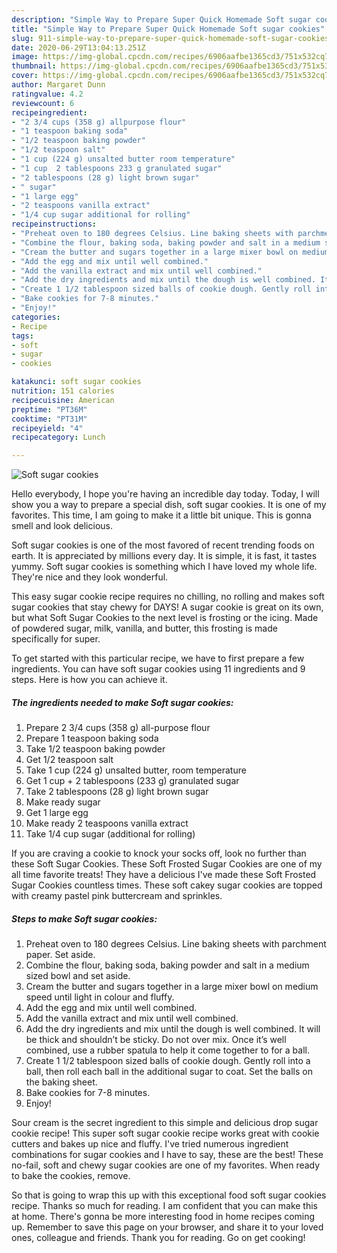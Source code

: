 ```yaml
---
description: "Simple Way to Prepare Super Quick Homemade Soft sugar cookies"
title: "Simple Way to Prepare Super Quick Homemade Soft sugar cookies"
slug: 911-simple-way-to-prepare-super-quick-homemade-soft-sugar-cookies
date: 2020-06-29T13:04:13.251Z
image: https://img-global.cpcdn.com/recipes/6906aafbe1365cd3/751x532cq70/soft-sugar-cookies-recipe-main-photo.jpg
thumbnail: https://img-global.cpcdn.com/recipes/6906aafbe1365cd3/751x532cq70/soft-sugar-cookies-recipe-main-photo.jpg
cover: https://img-global.cpcdn.com/recipes/6906aafbe1365cd3/751x532cq70/soft-sugar-cookies-recipe-main-photo.jpg
author: Margaret Dunn
ratingvalue: 4.2
reviewcount: 6
recipeingredient:
- "2 3/4 cups (358 g) allpurpose flour"
- "1 teaspoon baking soda"
- "1/2 teaspoon baking powder"
- "1/2 teaspoon salt"
- "1 cup (224 g) unsalted butter room temperature"
- "1 cup  2 tablespoons 233 g granulated sugar"
- "2 tablespoons (28 g) light brown sugar"
- " sugar"
- "1 large egg"
- "2 teaspoons vanilla extract"
- "1/4 cup sugar additional for rolling"
recipeinstructions:
- "Preheat oven to 180 degrees Celsius. Line baking sheets with parchment paper. Set aside."
- "Combine the flour, baking soda, baking powder and salt in a medium sized bowl and set aside."
- "Cream the butter and sugars together in a large mixer bowl on medium speed until light in colour and fluffy."
- "Add the egg and mix until well combined."
- "Add the vanilla extract and mix until well combined."
- "Add the dry ingredients and mix until the dough is well combined. It will be thick and shouldn’t be sticky. Do not over mix. Once it’s well combined, use a rubber spatula to help it come together to for a ball."
- "Create 1 1/2 tablespoon sized balls of cookie dough. Gently roll into a ball, then roll each ball in the additional sugar to coat. Set the balls on the baking sheet."
- "Bake cookies for 7-8 minutes."
- "Enjoy!"
categories:
- Recipe
tags:
- soft
- sugar
- cookies

katakunci: soft sugar cookies 
nutrition: 151 calories
recipecuisine: American
preptime: "PT36M"
cooktime: "PT31M"
recipeyield: "4"
recipecategory: Lunch

---
```



![Soft sugar cookies](https://img-global.cpcdn.com/recipes/6906aafbe1365cd3/751x532cq70/soft-sugar-cookies-recipe-main-photo.jpg)

Hello everybody, I hope you're having an incredible day today. Today, I will show you a way to prepare a special dish, soft sugar cookies. It is one of my favorites. This time, I am going to make it a little bit unique. This is gonna smell and look delicious.

Soft sugar cookies is one of the most favored of recent trending foods on earth. It is appreciated by millions every day. It is simple, it is fast, it tastes yummy. Soft sugar cookies is something which I have loved my whole life. They're nice and they look wonderful.

This easy sugar cookie recipe requires no chilling, no rolling and makes soft sugar cookies that stay chewy for DAYS! A sugar cookie is great on its own, but what Soft Sugar Cookies to the next level is frosting or the icing. Made of powdered sugar, milk, vanilla, and butter, this frosting is made specifically for super.


To get started with this particular recipe, we have to first prepare a few ingredients. You can have soft sugar cookies using 11 ingredients and 9 steps. Here is how you can achieve it.

<!--inarticleads1-->

##### The ingredients needed to make Soft sugar cookies:

1. Prepare 2 3/4 cups (358 g) all-purpose flour
1. Prepare 1 teaspoon baking soda
1. Take 1/2 teaspoon baking powder
1. Get 1/2 teaspoon salt
1. Take 1 cup (224 g) unsalted butter, room temperature
1. Get 1 cup + 2 tablespoons (233 g) granulated sugar
1. Take 2 tablespoons (28 g) light brown sugar
1. Make ready  sugar
1. Get 1 large egg
1. Make ready 2 teaspoons vanilla extract
1. Take 1/4 cup sugar (additional for rolling)


If you are craving a cookie to knock your socks off, look no further than these Soft Sugar Cookies. These Soft Frosted Sugar Cookies are one of my all time favorite treats! They have a delicious I&#39;ve made these Soft Frosted Sugar Cookies countless times. These soft cakey sugar cookies are topped with creamy pastel pink buttercream and sprinkles. 

<!--inarticleads2-->

##### Steps to make Soft sugar cookies:

1. Preheat oven to 180 degrees Celsius. Line baking sheets with parchment paper. Set aside.
1. Combine the flour, baking soda, baking powder and salt in a medium sized bowl and set aside.
1. Cream the butter and sugars together in a large mixer bowl on medium speed until light in colour and fluffy.
1. Add the egg and mix until well combined.
1. Add the vanilla extract and mix until well combined.
1. Add the dry ingredients and mix until the dough is well combined. It will be thick and shouldn’t be sticky. Do not over mix. Once it’s well combined, use a rubber spatula to help it come together to for a ball.
1. Create 1 1/2 tablespoon sized balls of cookie dough. Gently roll into a ball, then roll each ball in the additional sugar to coat. Set the balls on the baking sheet.
1. Bake cookies for 7-8 minutes.
1. Enjoy!


Sour cream is the secret ingredient to this simple and delicious drop sugar cookie recipe! This super soft sugar cookie recipe works great with cookie cutters and bakes up nice and fluffy. I&#39;ve tried numerous ingredient combinations for sugar cookies and I have to say, these are the best! These no-fail, soft and chewy sugar cookies are one of my favorites. When ready to bake the cookies, remove. 

So that is going to wrap this up with this exceptional food soft sugar cookies recipe. Thanks so much for reading. I am confident that you can make this at home. There's gonna be more interesting food in home recipes coming up. Remember to save this page on your browser, and share it to your loved ones, colleague and friends. Thank you for reading. Go on get cooking!
